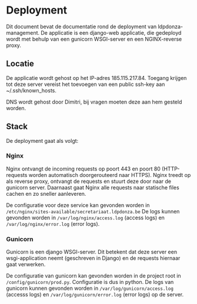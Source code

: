 # Deployment

Dit document bevat de documentatie rond de deployment van ldpdonza-management.
De applicatie is een django-web applicatie, die gedeployd wordt met behulp van een gunicorn WSGI-server en een NGINX-reverse proxy.

## Locatie

De applicatie wordt gehost op het IP-adres 185.115.217.84.
Toegang krijgen tot deze server vereist het toevoegen van een public ssh-key aan ~/.ssh/known_hosts.

DNS wordt gehost door Dimitri, bij vragen moeten deze aan hem gesteld worden.

## Stack

De deployment gaat als volgt:

### Nginx

Nginx ontvangt de incoming requests op poort 443 en poort 80 (HTTP-requests worden automatisch doorgerouteerd naar HTTPS).
Nginx treedt op als reverse proxy, ontvangt de requests en stuurt deze door naar de gunicorn server.
Daarnaast gaat Nginx alle requests naar statische files cachen en zo sneller aanleveren.

De configuratie voor deze service kan gevonden worden in `/etc/nginx/sites-available/secretariaat.ldpdonza.be`
De logs kunnen gevonden worden in `/var/log/nginx/access.log` (access logs) en `/var/log/nginx/error.log` (error logs).

### Gunicorn

Gunicorn is een django WSGI-server.
Dit betekent dat deze server een wsgi-application neemt (geschreven in Django) en de requests hiernaar gaat verwerken.

De configuratie van gunicorn kan gevonden worden in de project root in `/config/gunicorn/prod.py`. Configuratie is dus in python.
De logs van gunicorn kunnen gevonden worden in `/var/log/gunicorn/access.log` (accesss logs) en `/var/log/gunicorn/error.log` (error logs) op de server.